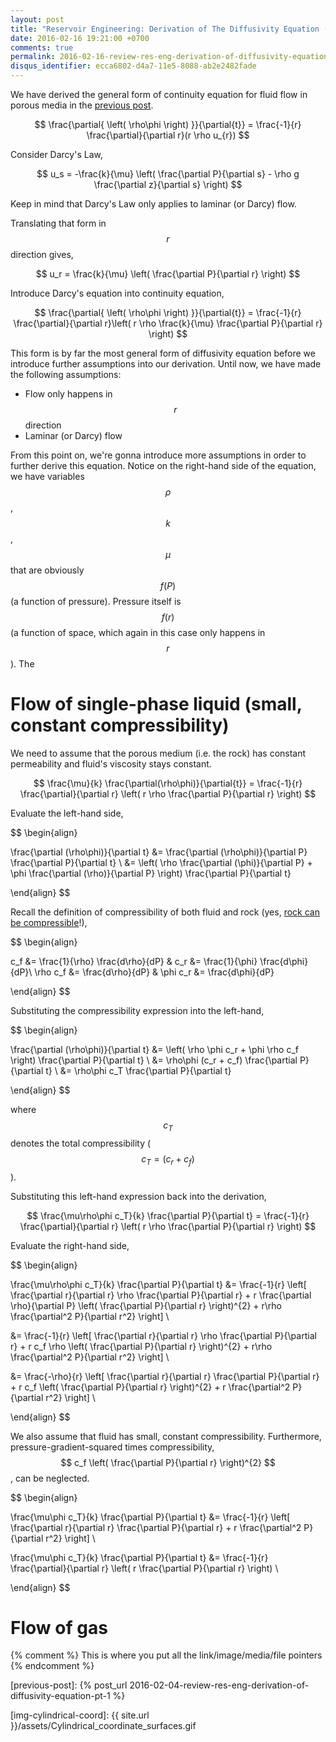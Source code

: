 ```yaml
---
layout: post
title: "Reservoir Engineering: Derivation of The Diffusivity Equation (part 2)"
date: 2016-02-16 19:21:00 +0700
comments: true
permalink: 2016-02-16-review-res-eng-derivation-of-diffusivity-equation-pt-2
disqus_identifier: ecca6802-d4a7-11e5-8088-ab2e2482fade
---
```


We have derived the general form of continuity equation for fluid flow in porous media in the [previous post](previous-post).

$$ \frac{\partial{ \left( \rho\phi \right) }}{\partial{t}} = \frac{-1}{r} \frac{\partial}{\partial r}(r \rho u_{r}) $$

Consider Darcy's Law,

$$ u_s = -\frac{k}{\mu} \left( \frac{\partial P}{\partial s} - \rho g \frac{\partial z}{\partial s} \right) $$

Keep in mind that Darcy's Law only applies to laminar (or Darcy) flow.

Translating that form in $$ r $$ direction gives,

$$ u_r = \frac{k}{\mu} \left( \frac{\partial P}{\partial r} \right) $$

Introduce Darcy's equation into continuity equation,

$$ \frac{\partial{ \left( \rho\phi \right) }}{\partial{t}} = \frac{-1}{r} \frac{\partial}{\partial r}\left( r \rho \frac{k}{\mu} \frac{\partial P}{\partial r} \right) $$

This form is by far the most general form of diffusivity equation before we introduce further assumptions into our derivation. Until now, we have made the following assumptions:
* Flow only happens in $$ r $$ direction
* Laminar (or Darcy) flow

From this point on, we're gonna introduce more assumptions in order to further derive this equation. Notice on the right-hand side of the equation, we have variables $$ \rho $$, $$ k $$, $$ \mu $$ that are obviously $$ f(P) $$ (a function of pressure). Pressure itself is $$ f(r) $$ (a function of space, which again in this case only happens in $$ r $$). The 



# Flow of single-phase liquid (small, constant compressibility)

We need to assume that the porous medium (i.e. the rock) has constant permeability and fluid's viscosity stays constant.

$$ \frac{\mu}{k} \frac{\partial(\rho\phi)}{\partial{t}} = \frac{-1}{r} \frac{\partial}{\partial r} \left( r \rho \frac{\partial P}{\partial r} \right) $$

Evaluate the left-hand side,

$$
\begin{align}

\frac{\partial (\rho\phi)}{\partial t} &= \frac{\partial (\rho\phi)}{\partial P} \frac{\partial P}{\partial t} \\
&= \left( \rho \frac{\partial (\phi)}{\partial P} + \phi \frac{\partial (\rho)}{\partial P} \right) \frac{\partial P}{\partial t}

\end{align}
$$

Recall the definition of compressibility of both fluid and rock (yes, [rock can be compressible](compaction-drive-res)!),

$$
\begin{align}

c_f &= \frac{1}{\rho} \frac{d\rho}{dP} &
c_r &= \frac{1}{\phi} \frac{d\phi}{dP}\\
\rho c_f &= \frac{d\rho}{dP} &
\phi c_r &= \frac{d\phi}{dP}

\end{align}
$$

Substituting the compressibility expression into the left-hand,

$$
\begin{align}

\frac{\partial (\rho\phi)}{\partial t} &= \left( \rho \phi c_r + \phi \rho c_f \right) \frac{\partial P}{\partial t} \\
&= \rho\phi (c_r + c_f) \frac{\partial P}{\partial t} \\
&= \rho\phi c_T \frac{\partial P}{\partial t}

\end{align}
$$

where $$ c_T $$ denotes the total compressibility ($$ c_T = (c_r + c_f) $$).

Substituting this left-hand expression back into the derivation,

$$ \frac{\mu\rho\phi c_T}{k} \frac{\partial P}{\partial t} = \frac{-1}{r} \frac{\partial}{\partial r} \left( r \rho \frac{\partial P}{\partial r} \right) $$

Evaluate the right-hand side,

$$
\begin{align}

\frac{\mu\rho\phi c_T}{k} \frac{\partial P}{\partial t} &= \frac{-1}{r} \left[ \frac{\partial r}{\partial r} \rho \frac{\partial P}{\partial r} + r \frac{\partial \rho}{\partial P} \left( \frac{\partial P}{\partial r} \right)^{2} + r\rho \frac{\partial^2 P}{\partial r^2} \right] \\

&= \frac{-1}{r} \left[ \frac{\partial r}{\partial r} \rho \frac{\partial P}{\partial r} + r c_f \rho \left( \frac{\partial P}{\partial r} \right)^{2} + r\rho \frac{\partial^2 P}{\partial r^2} \right] \\

&= \frac{-\rho}{r} \left[ \frac{\partial r}{\partial r} \frac{\partial P}{\partial r} + r c_f  \left( \frac{\partial P}{\partial r} \right)^{2} + r \frac{\partial^2 P}{\partial r^2} \right] \\

\end{align}
$$

We also assume that fluid has small, constant compressibility. Furthermore, pressure-gradient-squared times compressibility, $$ c_f \left( \frac{\partial P}{\partial r} \right)^{2} $$, can be neglected.

$$
\begin{align}

\frac{\mu\phi c_T}{k} \frac{\partial P}{\partial t} &= \frac{-1}{r} \left[ \frac{\partial r}{\partial r} \frac{\partial P}{\partial r} + r \frac{\partial^2 P}{\partial r^2} \right] \\

\frac{\mu\phi c_T}{k} \frac{\partial P}{\partial t} &= \frac{-1}{r} \frac{\partial}{\partial r} \left( r \frac{\partial P}{\partial r} \right) \\


\end{align}
$$

# Flow of gas





{% comment %} This is where you put all the link/image/media/file pointers {% endcomment %}

[previous-post]: {% post_url 2016-02-04-review-res-eng-derivation-of-diffusivity-equation-pt-1 %}

[compaction-drive-res]: https://petrowiki.org/Compaction_drive_reservoirs

[img-cylindrical-coord]: {{ site.url }}/assets/Cylindrical_coordinate_surfaces.gif

